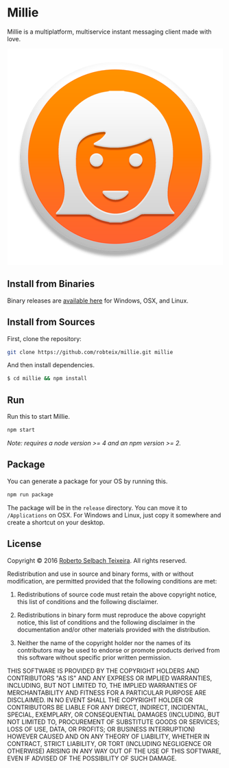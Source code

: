 # Millie

Millie is a multiplatform, multiservice instant messaging client made with love.

![](./millie.png)

## Install from Binaries

Binary releases are [available here](https://github.com/robteix/millie/releases) for Windows, OSX, and Linux.

## Install from Sources

First, clone the repository: 

```bash
git clone https://github.com/robteix/millie.git millie
```

And then install dependencies.

```bash
$ cd millie && npm install
```

## Run

Run this to start Millie.

```bash
npm start
```

*Note: requires a node version >= 4 and an npm version >= 2.*

## Package

You can generate a package for your OS by running this.

```bash
npm run package
```

The package will be in the `release` directory. You can move it to
`/Applications` on OSX. For Windows and Linux, just copy it somewhere
and create a shortcut on your desktop.

## License

Copyright © 2016 [Roberto Selbach Teixeira](https://www.robteix.com).
All rights reserved.

Redistribution and use in source and binary forms, with or without
modification, are permitted provided that the following conditions are met:

1. Redistributions of source code must retain the above copyright notice,
this list of conditions and the following disclaimer.

2. Redistributions in binary form must reproduce the above copyright notice,
this list of conditions and the following disclaimer in the documentation
and/or other materials provided with the distribution.

3. Neither the name of the copyright holder nor the names of its contributors
may be used to endorse or promote products derived from this software without
specific prior written permission.

THIS SOFTWARE IS PROVIDED BY THE COPYRIGHT HOLDERS AND CONTRIBUTORS "AS IS"
AND ANY EXPRESS OR IMPLIED WARRANTIES, INCLUDING, BUT NOT LIMITED TO, THE
IMPLIED WARRANTIES OF MERCHANTABILITY AND FITNESS FOR A PARTICULAR PURPOSE
ARE DISCLAIMED. IN NO EVENT SHALL THE COPYRIGHT HOLDER OR CONTRIBUTORS BE
LIABLE FOR ANY DIRECT, INDIRECT, INCIDENTAL, SPECIAL, EXEMPLARY, OR
CONSEQUENTIAL DAMAGES (INCLUDING, BUT NOT LIMITED TO, PROCUREMENT OF
SUBSTITUTE GOODS OR SERVICES; LOSS OF USE, DATA, OR PROFITS; OR BUSINESS
INTERRUPTION) HOWEVER CAUSED AND ON ANY THEORY OF LIABILITY, WHETHER IN
CONTRACT, STRICT LIABILITY, OR TORT (INCLUDING NEGLIGENCE OR OTHERWISE)
ARISING IN ANY WAY OUT OF THE USE OF THIS SOFTWARE, EVEN IF ADVISED OF THE
POSSIBILITY OF SUCH DAMAGE.
